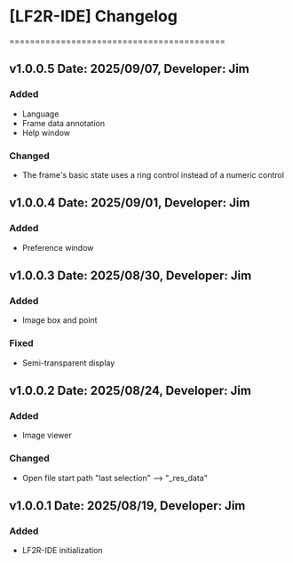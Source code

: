 # [LF2R-IDE] Changelog
==========================================


v1.0.0.5 Date: 2025/09/07, Developer: Jim
---------------------------------------------------
### Added
- Language
- Frame data annotation
- Help window

### Changed
- The frame's basic state uses a ring control instead of a numeric control


v1.0.0.4 Date: 2025/09/01, Developer: Jim
---------------------------------------------------
### Added
- Preference window


v1.0.0.3 Date: 2025/08/30, Developer: Jim
---------------------------------------------------
### Added
- Image box and point

### Fixed
- Semi-transparent display


v1.0.0.2 Date: 2025/08/24, Developer: Jim
---------------------------------------------------
### Added
- Image viewer

### Changed
- Open file start path "last selection" --> "_res_data"


v1.0.0.1 Date: 2025/08/19, Developer: Jim
---------------------------------------------------
### Added
- LF2R-IDE initialization
